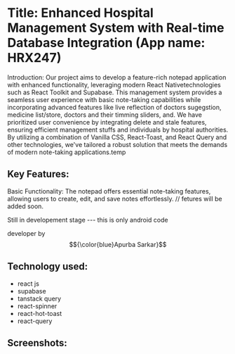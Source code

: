 # Title: Enhanced Hospital Management System with Real-time Database Integration (App name: HRX247)

Introduction:
Our project aims to develop a feature-rich notepad application with enhanced functionality, leveraging modern React Nativetechnologies such as React Toolkit and Supabase. This management system provides a seamless user experience with basic note-taking capabilities while incorporating advanced features like live reflection of doctors sugegstion, medicine list/store, doctors and their timming sliders, and. We have prioritized user convenience by integrating delete and stale features, ensuring efficient management stuffs and individuals by hospital authorities. By utilizing a combination of Vanilla CSS,  React-Toast, and React Query and other technologies, we've tailored a robust solution that meets the demands of modern note-taking applications.temp

## Key Features:

Basic Functionality: The notepad offers essential note-taking features, allowing users to create, edit, and save notes effortlessly.
// fetures will be added soon. 

Still in developement stage --- this is only android code

developer by  $${\color{blue}Apurba Sarkar}$$ 

## Technology used:
- react js
- supabase
- tanstack query
- react-spinner
- react-hot-toast
- react-query






## Screenshots: 
